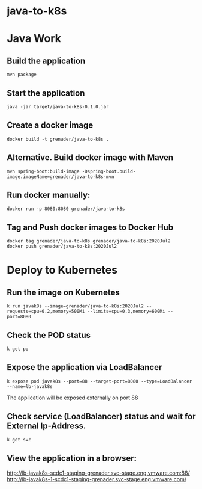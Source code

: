 # java-to-k8s

# Java Work

## Build the application
```
mvn package
```

## Start the application
```
java -jar target/java-to-k8s-0.1.0.jar
```

## Create a docker image
```
docker build -t grenader/java-to-k8s .
```

## Alternative. Build docker image with Maven
```
mvn spring-boot:build-image -Dspring-boot.build-image.imageName=grenader/java-to-k8s-mvn
```

## Run docker manually:
```
docker run -p 8080:8080 grenader/java-to-k8s
```

## Tag and Push docker images to Docker Hub 
```
docker tag grenader/java-to-k8s grenader/java-to-k8s:2020Jul2
docker push grenader/java-to-k8s:2020Jul2
```

# Deploy to Kubernetes 

## Run the image on Kubernetes
```
k run javak8s --image=grenader/java-to-k8s:2020Jul2 --requests=cpu=0.2,memory=500Mi --limits=cpu=0.3,memory=600Mi --port=8080
```

## Check the POD status
```
k get po
```

## Expose the application via LoadBalancer
```
k expose pod javak8s --port=88 --target-port=8080 --type=LoadBalancer --name=lb-javak8s
```
The application will be exposed externally on port 88

## Check service (LoadBalancer) status and wait for External Ip-Address. 
```
k get svc
```

## View the application in a browser:
http://lb-javak8s-scdc1-staging-grenader.svc-stage.eng.vmware.com:88/
http://lb-javak8s-1-scdc1-staging-grenader.svc-stage.eng.vmware.com/







